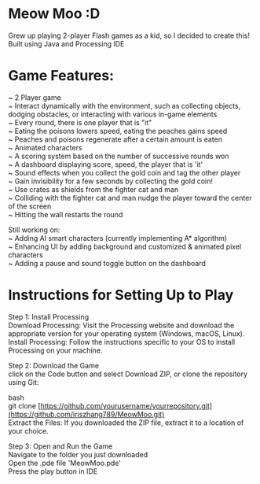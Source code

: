 # Meow Moo :D

Grew up playing 2-player Flash games as a kid, so I decided to create this! Built using Java and Processing IDE

# Game Features:
~ 2 Player game <br>
~ Interact dynamically with the environment, such as collecting objects, dodging obstacles, or interacting with various in-game elements<br>
~ Every round, there is one player that is "it"<br>
~ Eating the poisons lowers speed, eating the peaches gains speed<br>
~ Peaches and poisons regenerate after a certain amount is eaten<br>
~ Animated characters<br>
~ A scoring system based on the number of successive rounds won<br>
~ A dashboard displaying score, speed, the player that is 'it'<br>
~ Sound effects when you collect the gold coin and tag the other player<br>
~ Gain invisibility for a few seconds by collecting the gold coin! <br>
~ Use crates as shields from the fighter cat and man<br>
~ Colliding with the fighter cat and man nudge the player toward the center of the screen<br>
~ Hitting the wall restarts the round<br>

Still working on:<br>
~ Adding AI smart characters (currently implementing A* algorithm)<br>
~ Enhancing UI by adding background and customized & animated pixel characters<br>
~ Adding a pause and sound toggle button on the dashboard <br>

# Instructions for Setting Up to Play
Step 1: Install Processing<br>
Download Processing: Visit the Processing website and download the appropriate version for your operating system (Windows, macOS, Linux).<br>
Install Processing: Follow the instructions specific to your OS to install Processing on your machine.<br>

Step 2: Download the Game<br>
click on the Code button and select Download ZIP, or clone the repository using Git:<br>

bash<br>
git clone [https://github.com/yourusername/yourrepository.git](https://github.com/iriszhang789/MeowMoo.git) <br>
Extract the Files: If you downloaded the ZIP file, extract it to a location of your choice.<br>

Step 3: Open and Run the Game<br>
Navigate to the folder you just downloaded<br>
Open the .pde file 'MeowMoo.pde' <br>
Press the play button in IDE<br>
